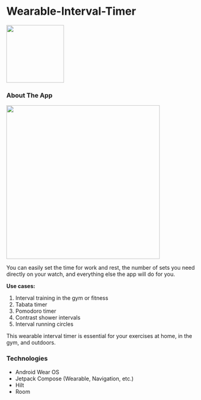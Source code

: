 # Wearable-Interval-Timer

[<img width="150" src="https://user-images.githubusercontent.com/9005139/200216936-cb9e77fc-cfcd-46f8-a3c1-acd734124ad2.png" />](https://play.google.com/store/apps/details?id=com.appspell.sportintervaltimer)

### About The App

<img width="400" src="https://user-images.githubusercontent.com/9005139/197691253-2684472f-7b75-4526-af9e-14bb4255b70f.png" />


You can easily set the time for work and rest, the number of sets you need directly on your watch, and everything else the app will do for you.

**Use cases:**

1. Interval training in the gym or fitness
2. Tabata timer
3. Pomodoro timer
4. Contrast shower intervals
5. Interval running circles 

This wearable interval timer is essential for your exercises at home, in the gym, and outdoors.


### Technologies
* Android Wear OS
* Jetpack Compose (Wearable, Navigation, etc.)
* Hilt
* Room
